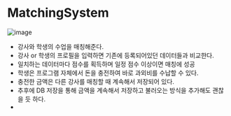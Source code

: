 # MatchingSystem
![image](https://github.com/ShinChanCoding/MatchingSystem/assets/87774238/bde84758-d92d-432e-a4b5-0a4c71290016)

- 강사와 학생의 수업을 매칭해준다.
- 강사 or 학생의 프로필을 입력하면 기존에 등록되어있던 데이터들과 비교한다.
- 일치하는 데이터마다 점수를 획득하며 일정 점수 이상이면 매칭에 성공
- 학생은 프로그램 자체에서 돈을 충전하여 바로 과외비를 수납할 수 있다.
- 충전한 금액은 다른 강사를 매칭할 때 계속해서 저장되어 있다.
- 추후에 DB 저장을 통해 금액을 계속해서 저장하고 불러오는 방식을 추가해도 괜찮을 듯 하다.
-
